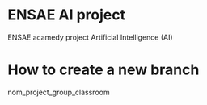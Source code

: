 # ENSAE AI project
ENSAE acamedy project Artificial Intelligence (AI)


# How to create a new branch
nom_project_group_classroom
